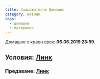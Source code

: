 ```yaml
---
title: Задължително Домашно
category: новини
tags:
  - домашни
  - материали
---
```


Домашно с краен срок: **06.06.2019 23:59**.

## Условия: [Линк](https://docs.google.com/document/d/19gytP5GeVj1NmOEEdXYpqd182oaK7sL-2xbFSEVX8WE/edit?usp=sharing)

### Предаване: [Линк](https://script.google.com/macros/s/AKfycbxsx4wiFO02_udq7punRVpu_6VutGd9bsbQ5P-A5cnONQWdyhU/exec)
